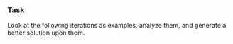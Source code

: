 ### Task

Look at the following iterations as examples, analyze them, and generate a better solution upon them.